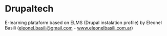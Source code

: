 Drupaltech
==========

E-learning plataform based on ELMS (Drupal instalation profile) by Eleonel Basili (eleonel.basili@gmail.com - www.eleonelbasili.com.ar)
